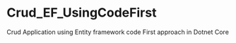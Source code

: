 # Crud_EF_UsingCodeFirst

Crud Application using Entity framework code First approach in Dotnet Core
